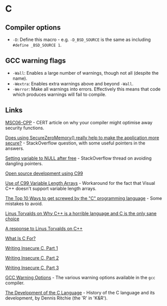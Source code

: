 C
=

Compiler options
----------------

 * `-D`: Define this macro - e.g. `-D_BSD_SOURCE` is the same as including `#define _BSD_SOURCE 1`.

GCC warning flags
-----------------

 * `-Wall`: Enables a large number of warnings, though not all (despite the name).
 * `-Wextra`: Enables extra warnings above and beyond `-Wall`.
 * `-Werror`: Make all warnings into errors. Effectively this means that code which produces warnings will fail to compile.

Links
-----

[MSC06-CPP](https://www.securecoding.cert.org/confluence/display/cplusplus/MSC06-CPP.+Be+aware+of+compiler+optimization+when+dealing+with+sensitive+data) - CERT article on why your compiler might optimise away security functions.

[Does using SecureZeroMemory() really help to make the application more secure?](http://stackoverflow.com/questions/786093/does-using-securezeromemory-really-help-to-make-the-application-more-secure) - StackOverflow question, with some useful pointers in the answers.

[Setting variable to NULL after free](http://stackoverflow.com/questions/1025589/setting-variable-to-null-after-free) - StackOverflow thread on avoiding dangling pointers.

[Open source development using C99](http://www.ibm.com/developerworks/library/l-c99/index.html)

[Use of C99 Variable Length Arrays](http://msdn.microsoft.com/en-us/library/zb1574zs%28v=VS.100%29.aspx) - Workaround for the fact that Visual C++ doesn't support variable length arrays.

[The Top 10 Ways to get screwed by the "C" programming language](http://www.andromeda.com/people/ddyer/topten.html) - Some mistakes to avoid.

[Linus Torvalds on Why C++ is a horrible language and C is the only sane choice](http://lwn.net/Articles/249460/)

[A response to Linus Torvalds on C++](http://warp.povusers.org/OpenLetters/ResponseToTorvalds.html)

[What Is C For?](http://www.informit.com/articles/article.aspx?p=1211715&rll=1)

[Writing Insecure C, Part 1](http://www.informit.com/articles/article.aspx?p=1249297&rll=1)

[Writing Insecure C, Part 2](http://www.informit.com/articles/article.aspx?p=1249298&rll=1)

[Writing Insecure C, Part 3](http://www.informit.com/articles/article.aspx?p=1249299&rll=1)

[GCC Warning Options](http://gcc.gnu.org/onlinedocs/gcc/Warning-Options.html) - The various warning options available in the `gcc` compiler.

[The Development of the C Language](http://cm.bell-labs.com/cm/cs/who/dmr/chist.html) - History of the C language and its development, by Dennis Ritchie (the 'R' in 'K&R').
